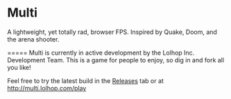 Multi
=====

A lightweight, yet totally rad, browser FPS. Inspired by Quake, Doom, and the arena shooter.

=====
Multi is currently in active development by the Lolhop Inc. Development Team. This is a game for people to enjoy, so dig in and fork all you like!

Feel free to try the latest build in the <a href = "https://github.com/LolhopInc/Multi/Releases/">Releases</a> tab or at <a href = "http://multi.lolhop.com/play">http://multi.lolhop.com/play</a>

